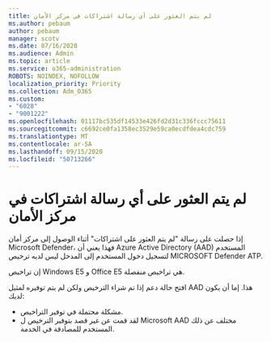 ```yaml
---
title: لم يتم العثور على أي رسالة اشتراكات في مركز الأمان
ms.author: pebaum
author: pebaum
manager: scotv
ms.date: 07/16/2020
ms.audience: Admin
ms.topic: article
ms.service: o365-administration
ROBOTS: NOINDEX, NOFOLLOW
localization_priority: Priority
ms.collection: Adm_O365
ms.custom:
- "6028"
- "9001222"
ms.openlocfilehash: 01117bc535df14533e426fd2d31c336fccc75611
ms.sourcegitcommit: c6692ce0fa1358ec3529e59ca0ecdfdea4cdc759
ms.translationtype: MT
ms.contentlocale: ar-SA
ms.lasthandoff: 09/15/2020
ms.locfileid: "50713266"
---
```

# <a name="no-subscriptions-found-message-in-the-security-center"></a>لم يتم العثور على أي رسالة اشتراكات في مركز الأمان

إذا حصلت على رسالة "لم يتم العثور على اشتراكات" أثناء الوصول إلى مركز أمان Microsoft Defender، فهذا يعني أن Azure Active Directory (AAD) المستخدم لتسجيل دخول المستخدم إلى المدخل ليس لديه ترخيص MICROSOFT Defender ATP.  

إن تراخيص Windows E5 و Office E5 هي تراخيص منفصلة.

افتح حالة دعم إذا تم شراء الترخيص ولكن لم يتم توفيره لمثيل AAD هذا. إما أن يكون لديك: <br/>
-   مشكلة محتملة في توفير التراخيص.<br/>
-   لقد قمت عن غير قصد بتوفير الترخيص ل Microsoft AAD مختلف عن ذلك المستخدم للمصادقة في الخدمة.